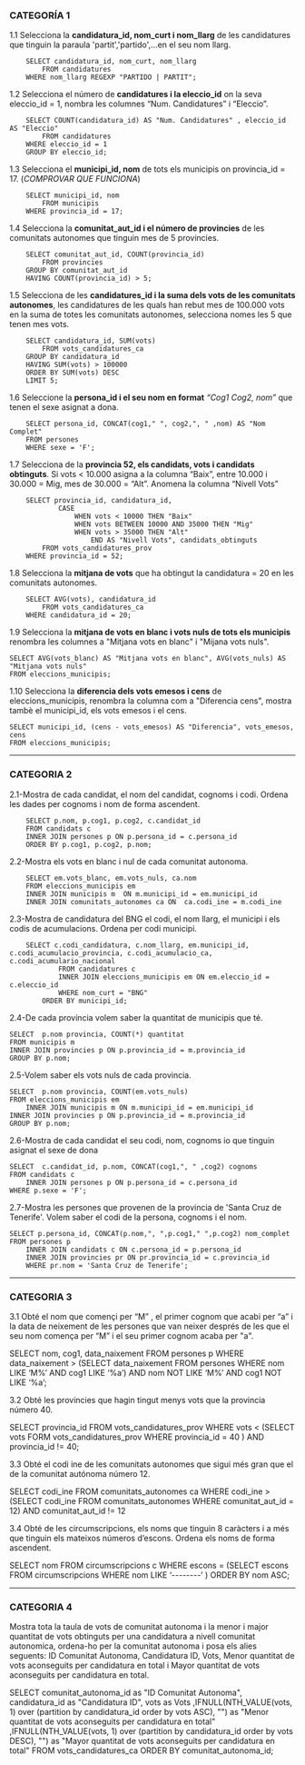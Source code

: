 ### CATEGORÍA 1


1.1
Selecciona la **candidatura_id, nom_curt i nom_llarg** de les candidatures que tinguin la paraula 'partit','partido',...en el seu nom llarg.

        SELECT candidatura_id, nom_curt, nom_llarg
            FROM candidatures
        WHERE nom_llarg REGEXP "PARTIDO | PARTIT";

1.2
Selecciona el número de **candidatures i la eleccio_id** on la seva eleccio_id = 1, nombra les columnes “Num. Candidatures” i “Eleccio”.

        SELECT COUNT(candidatura_id) AS "Num. Candidatures" , eleccio_id AS "Eleccio"
            FROM candidatures
        WHERE eleccio_id = 1
        GROUP BY eleccio_id;


1.3
Selecciona el **municipi_id, nom** de tots els municipis on provincia_id = 17.
(*COMPROVAR QUE FUNCIONA*)

        SELECT municipi_id, nom
            FROM municipis
        WHERE provincia_id = 17;

1.4
Selecciona la **comunitat_aut_id i el número de provincies** de les comunitats autonomes que tinguin mes de 5 provincies.

        SELECT comunitat_aut_id, COUNT(provincia_id)
            FROM provincies
        GROUP BY comunitat_aut_id
        HAVING COUNT(provincia_id) > 5;

1.5
Selecciona de les **candidatures_id i la suma dels vots de les comunitats autonomes**, les candidatures de les quals han rebut mes de 100.000 vots en la suma de totes les comunitats autonomes, selecciona nomes les 5 que tenen mes vots.

        SELECT candidatura_id, SUM(vots)
            FROM vots_candidatures_ca
        GROUP BY candidatura_id
        HAVING SUM(vots) > 100000
        ORDER BY SUM(vots) DESC
        LIMIT 5;

1.6
Seleccione la **persona_id i el seu nom en format** *“Cog1 Cog2, nom”* que tenen el sexe asignat a dona.


        SELECT persona_id, CONCAT(cog1," ", cog2,", " ,nom) AS "Nom Complet"
        FROM persones
        WHERE sexe = 'F';

1.7
Selecciona de la **provincia 52, els candidats, vots i candidats obtinguts**.
Si vots < 10.000 asigna a la columna “Baix”, entre 10.000 i 30.000 = Mig, mes de 30.000 = “Alt”. Anomena la columna “Nivell Vots”

        SELECT provincia_id, candidatura_id,
        		CASE
                    WHEN vots < 10000 THEN "Baix"
                    WHEN vots BETWEEN 10000 AND 35000 THEN "Mig"
                    WHEN vots > 35000 THEN "Alt"
                        END AS "Nivell Vots", candidats_obtinguts
        	FROM vots_candidatures_prov
        WHERE provincia_id = 52;

1.8
Selecciona la **mitjana de vots** que ha obtingut la candidatura = 20 en les comunitats autonomes.
      
        SELECT AVG(vots), candidatura_id
            FROM vots_candidatures_ca
        WHERE candidatura_id = 20;
1.9
Selecciona la **mitjana de vots en blanc i vots nuls de tots els municipis** renombra les columnes  a "Mitjana vots en blanc" i "Mijana vots nuls".

    SELECT AVG(vots_blanc) AS "Mitjana vots en blanc", AVG(vots_nuls) AS "Mitjana vots nuls"
    FROM eleccions_municipis;   

1.10
Selecciona la **diferencia dels vots emesos i cens** de eleccions_municipis, renombra la columna com a "Diferencia cens", mostra tambè el municipi_id, els vots emesos i el cens.

    SELECT municipi_id, (cens - vots_emesos) AS "Diferencia", vots_emesos, cens
    FROM eleccions_municipis;

---

### CATEGORIA 2

2.1-Mostra de cada candidat, el nom del candidat, cognoms i codi. Ordena les dades per cognoms i nom de forma
ascendent.

        SELECT p.nom, p.cog1, p.cog2, c.candidat_id
        FROM candidats c
        INNER JOIN persones p ON p.persona_id = c.persona_id
        ORDER BY p.cog1, p.cog2, p.nom;  

2.2-Mostra els vots en blanc i nul de cada comunitat autonoma.

        SELECT em.vots_blanc, em.vots_nuls, ca.nom
        FROM eleccions_municipis em
        INNER JOIN municipis m  ON m.municipi_id = em.municipi_id
        INNER JOIN comunitats_autonomes ca ON  ca.codi_ine = m.codi_ine

2.3-Mostra de candidatura del BNG el codi, el nom llarg, el municipi i els codis de acumulacions. Ordena per codi municipi.

        SELECT c.codi_candidatura, c.nom_llarg, em.municipi_id, c.codi_acumulacio_provincia, c.codi_acumulacio_ca, 	c.codi_acumulario_nacional
                FROM candidatures c
                INNER JOIN eleccions_municipis em ON em.eleccio_id = c.eleccio_id    
                WHERE nom_curt = "BNG"
            ORDER BY municipi_id;
2.4-De cada província volem saber la quantitat de municipis que té.

	SELECT  p.nom provincia, COUNT(*) quantitat
	FROM municipis m
	INNER JOIN provincies p ON p.provincia_id = m.provincia_id
	GROUP BY p.nom;

2.5-Volem saber els vots nuls de cada provincia.
	
	SELECT  p.nom provincia, COUNT(em.vots_nuls) 
	FROM eleccions_municipis em
    	INNER JOIN municipis m ON m.municipi_id = em.municipi_id
	INNER JOIN provincies p ON p.provincia_id = m.provincia_id
	GROUP BY p.nom;

2.6-Mostra de cada candidat el seu codi, nom, cognoms io que tinguin asignat el sexe de dona

	SELECT  c.candidat_id, p.nom, CONCAT(cog1,", " ,cog2) cognoms 
	FROM candidats c
    	INNER JOIN persones p ON p.persona_id = c.persona_id
	WHERE p.sexe = 'F';

2.7-Mostra les persones que provenen de la provincia de 'Santa Cruz de Tenerife'. Volem saber el codi de la persona, cognoms i el nom.

	SELECT p.persona_id, CONCAT(p.nom,", ",p.cog1," ",p.cog2) nom_complet							FROM persones p
        INNER JOIN candidats c ON c.persona_id = p.persona_id
        INNER JOIN provincies pr ON pr.provincia_id = c.provincia_id
        WHERE pr.nom = 'Santa Cruz de Tenerife';
---

### CATEGORIA 3

3.1 Obté el nom que començi per “M” , el primer cognom que acabi per “a” i la data de neixement de les persones que van neixer després de les que el seu nom comença per “M” i el seu primer cognom acaba per "a".

SELECT nom, cog1, data_naixement
FROM persones p
WHERE data_naixement > (SELECT data_naixement
	                    FROM persones
	                    WHERE nom LIKE ‘M%’ AND cog1 LIKE ‘%a’)
AND nom NOT LIKE ‘M%’ AND cog1 NOT LIKE ‘%a’;


3.2 Obté les provincies que hagin tingut menys vots que la provincia número 40.

SELECT provincia_id
FROM vots_candidatures_prov
WHERE vots < (SELECT vots
              FORM vots_candidatures_prov
              WHERE provincia_id = 40 )
AND provincia_id != 40;

3.3 Obté el codi ine de les comunitats autonomes que sigui més gran que el de la comunitat autónoma número 12.

SELECT codi_ine
FROM comunitats_autonomes ca
WHERE codi_ine > (SELECT codi_ine
                  FROM comunitats_autonomes
                  WHERE comunitat_aut_id = 12)
AND comunitat_aut_id != 12


3.4 Obté de les circumscripcions, els noms que tinguin 8 caràcters i a més que tinguin els mateixos números d’escons. Ordena els noms de forma ascendent.

SELECT nom
FROM circumscripcions c
WHERE escons = (SELECT escons
                FROM circumscripcions
                WHERE nom LIKE ‘--------’ )
ORDER BY nom ASC;




---

### CATEGORIA 4

Mostra tota la taula de vots de comunitat autonoma i la menor i major quantitat de vots obtinguts per una candidatura a nivell comunitat autonomica,
ordena-ho per la comunitat autonoma i posa els alies seguents:
ID Comunitat Autonoma, Candidatura ID, Vots, Menor quantitat de vots aconseguits per candidatura en total i Mayor quantitat de vots aconseguits per candidatura en total.

SELECT comunitat_autonoma_id as "ID Comunitat Autonoma", candidatura_id as "Candidatura ID", vots as Vots
,IFNULL(NTH_VALUE(vots, 1) over (partition by candidatura_id order by vots ASC), "") as "Menor quantitat de vots aconseguits per candidatura en total"
,IFNULL(NTH_VALUE(vots, 1) over (partition by candidatura_id order by vots DESC), "") as "Mayor quantitat de vots aconseguits per candidatura en total"
FROM vots_candidatures_ca
ORDER BY comunitat_autonoma_id;

